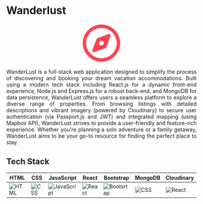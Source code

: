 # Wanderlust
<div align="center">
<img src="public/images/web-icon.png" alt="" width="100" height="auto"/>
</div>
<p align="justify">WanderLust is a full-stack web application designed to simplify the process of discovering and booking your dream vacation accommodations.  Built using a modern tech stack including React.js for a dynamic front-end experience, Node.js and Express.js for a robust back-end, and MongoDB for data persistence, WanderLust offers users a seamless platform to explore a diverse range of properties.  From browsing listings with detailed descriptions and vibrant imagery (powered by Cloudinary) to secure user authentication (via Passport.js and JWT) and integrated mapping (using Mapbox API), WanderLust strives to provide a user-friendly and feature-rich experience.  Whether you're planning a solo adventure or a family getaway, WanderLust aims to be your go-to resource for finding the perfect place to stay.</p>
<h2 align="left">Tech Stack</h2>

| HTML  | CSS  | JavaScript  | React  | Bootstrap | MongoDB | Cloudinary |
|-------|------|-------------|--------|-----------|---------|------------|
| <img src="https://cdn.worldvectorlogo.com/logos/html-1.svg" alt="HTML" width="65"/> | <img src="https://cdn.worldvectorlogo.com/logos/css-3.svg" alt="CSS" width="65"/> | <img src="https://upload.wikimedia.org/wikipedia/commons/6/6a/JavaScript-logo.png" alt="JavaScript" width="65"/> | <img src="https://cdn.worldvectorlogo.com/logos/react-1.svg" alt="React" width="65"/> | <img src="https://cdn.worldvectorlogo.com/logos/bootstrap-5-1.svg" alt="Bootsrtap" width="65"/> | <img src="https://cdn.worldvectorlogo.com/logos/mongodb-icon-1.svg" alt="CSS" width="65"/> | <img src="https://cdn.worldvectorlogo.com/logos/cloudinary-2.svg" alt="React" width="65"/> |
